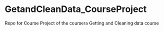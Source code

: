 # GetandCleanData_CourseProject
Repo for Course Project of the coursera Getting and Cleaning data course
